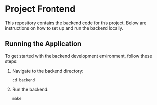 # Project Frontend

This repository contains the backend code for this project. Below are instructions on how to set up and run the backend locally.


## Running the Application

To get started with the backend development environment, follow these steps:

1. Navigate to the backend directory:
    ```
    cd backend
    ```

2. Run the backend: 
    ```
    make
    ```
